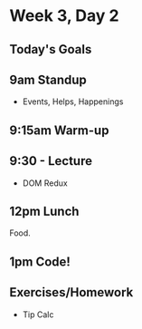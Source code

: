 # Week 3, Day 2

## Today's Goals

## 9am Standup

- Events, Helps, Happenings

## 9:15am Warm-up

## 9:30 - Lecture

- DOM Redux

## 12pm Lunch

Food.

## 1pm Code!

## Exercises/Homework

- Tip Calc
